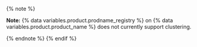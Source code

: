
{% note %}

**Note:** {% data variables.product.prodname_registry %} on {% data variables.product.product_name %} does not currently support clustering.

{% endnote %}
{% endif %}
